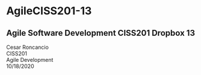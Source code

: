 # AgileCISS201-13
Agile Software Development CISS201 Dropbox 13
---------------------------------------------------------------------------

Cesar Roncancio <br>
CISS201 <br>
Agile Development <br>
10/18/2020 <br>
